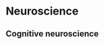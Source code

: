 <!-- #region slideshow={"slide_type": "slide"} -->
# Neuroscience
<!-- #endregion -->

<!-- #region slideshow={"slide_type": "slide"} -->
## Cognitive neuroscience
<!-- #endregion -->

```python

```
